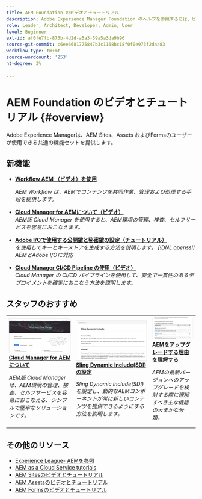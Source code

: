 ```yaml
---
title: AEM Foundation のビデオとチュートリアル
description: Adobe Experience Manager Foundation のヘルプを参照するには、ビデオとチュートリアルをご覧ください。
role: Leader, Architect, Developer, Admin, User
level: Beginner
exl-id: af0fe7fb-873b-4d2d-a5a3-59a5a3da9b96
source-git-commit: c6ee6681775847b3c1168bc18f0f0e973f2daa83
workflow-type: tm+mt
source-wordcount: '253'
ht-degree: 3%

---
```


# AEM Foundation のビデオとチュートリアル {#overview}

Adobe Experience Managerは、AEM Sites、Assets およびFormsのユーザーが使用できる共通の機能セットを提供します。

<div id="whats-new-section">

## 新機能

* **[Workflow AEM （ビデオ）を使用](./workflow/use-workflow.md)**

   *AEM Workflow は、AEMでコンテンツを共同作業、管理および処理する手段を提供します。*

* **[Cloud Manager for AEMについて（ビデオ）](./cloud-manager/understand-cloud-manager-for-aem.md)**\
   *AEM版 Cloud Manager を使用すると、AEM環境の管理、検査、セルフサービスを容易におこなえます。*

* **[Adobe I/Oで使用する公開鍵と秘密鍵の設定（チュートリアル）](./authentication/set-up-public-private-keys-for-use-with-aem-and-adobe-io.md)**\
   *を使用してキーとキーストアを生成する方法を説明します。 [!DNL openssl] AEMとAdobe I/Oに対応*

* **[Cloud Manager CI/CD Pipeline の使用（ビデオ）](./cloud-manager/use-the-cicd-pipeline-in-cloud-manager-for-aem.md)**\
   *Cloud Manager の CI/CD パイプラインを使用して、安全で一貫性のあるデプロイメントを確実におこなう方法を説明します。*

</div>

<div id="recs-overview-body-1"></div>
<div id="recs-overview-body-2"></div>
<div id="recs-overview-body-3"></div>
<div id="recs-overview-body-4"></div>
<div id="recs-overview-body-5"></div>
<div id="recs-overview-body-6"></div>

<div id="staff-picks-section">

## スタッフのおすすめ

<table>
<tr>
  <td>
    <a href="./cloud-manager/understand-cloud-manager-for-aem.md">
    <img alt="Cloud Manager for AEMについて" src="./cloud-manager/assets/understand-cloud-manager-for-aem/thumbnail.png" />
    </a>
    <div>
     <a href="./cloud-manager/understand-cloud-manager-for-aem.md">
    <strong>Cloud Manager for AEMについて</strong>
    </a>
    </div>
    <p>
    <em>AEM版 Cloud Manager は、AEM環境の管理、検査、セルフサービスを容易におこなえる、シンプルで堅牢なソリューションです。</em>
    <p>
  </td>
   <td>
    <a href="./development/set-up-sling-dynamic-include.md">
    <img alt="Sling Dynamic Include(SDI) の設定" src="./development/assets/set-up-sling-dynamic-include/thumbnail.png" />
    </a>
     <div>
     <a href="./development/set-up-sling-dynamic-include.md">
    <strong>Sling Dynamic Include(SDI) の設定</strong>
    </a>
    </div>
    <p>
    <em>Sling Dynamic Include(SDI) を設定し、動的なAEMコンポーネントが常に新しいコンテンツを提供できるようにする方法を説明します。</em>
    <p>
  </td>
  <td>
    <a href="./administration/understand-reasons-to-upgrade.md">
    <img alt="AEMをアップグレードする理由について" src="./administration/assets/understand-reasons-to-upgrade/thumbnail.png" />
    </a>
    <div>
    <a href="./administration/understand-reasons-to-upgrade.md">
    <strong>AEMをアップグレードする理由を理解する</strong>
    </a>
    </div>
    <p>
    <em>AEMの最新バージョンへのアップグレードを検討する際に理解すべき主な機能の大まかな分類。</em>
    </p>
  </td>
</tr>
</table>

</div>

## その他のリソース

* [Experience League- AEMを参照](https://experienceleague.adobe.com/?lang=ja#recommended/solutions/experience-manager)
* [AEM as a Cloud Service tutorials](/help/cloud-service/overview.md)
* [AEM Sitesのビデオとチュートリアル](/help/sites/overview.md)
* [AEM Assetsのビデオとチュートリアル](/help/assets/overview.md)
* [AEM Formsのビデオとチュートリアル](/help/forms/overview.md)
